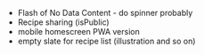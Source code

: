 - Flash of No Data Content - do spinner probably
- Recipe sharing (isPublic)
- mobile homescreen PWA version
- empty slate for recipe list (illustration and so on)
